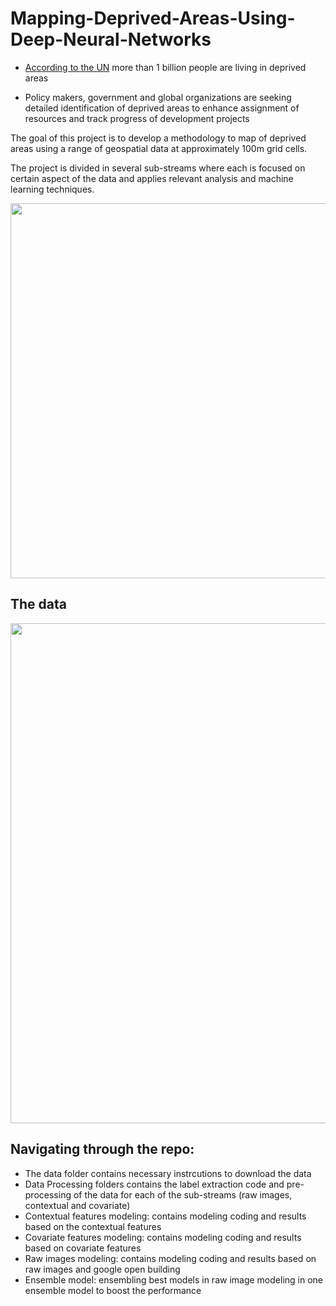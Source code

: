 # Mapping-Deprived-Areas-Using-Deep-Neural-Networks

* [According to the UN](https://unstats.un.org/sdgs/report/2019/goal-11/) more than 1 billion people are living in deprived areas

* Policy makers, government and global organizations are seeking detailed identification of deprived areas to enhance assignment of resources and track progress of development projects 

The goal of this project is to develop a methodology to map of deprived areas using a range of geospatial data at
approximately 100m grid cells. 

The project is divided in several sub-streams where each is focused on certain aspect of the data and applies relevant analysis and machine learning techniques.

<img src = "https://user-images.githubusercontent.com/34656794/165091702-398c5a32-69bf-4d95-b376-15c093dc0cf9.png" width="600" hight="450">  

## The data
<img src = "https://user-images.githubusercontent.com/34656794/165094527-8ae4b4a6-3567-4136-a0c4-6408548cb570.png" width="800" hight="600">  



## Navigating through the repo:

* The data folder contains necessary instrcutions to download the data
* Data Processing folders contains the label extraction code and pre-processing of the data for each of the sub-streams (raw images, contextual and covariate)
* Contextual features modeling: contains modeling coding and results based on the contextual features
* Covariate features modeling: contains modeling coding and results based on covariate features
* Raw images modeling: contains modeling coding and results based on raw images and google open building
* Ensemble model: ensembling best models in raw image modeling in one ensemble model to boost the performance



